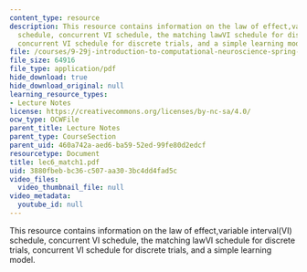 ```yaml
---
content_type: resource
description: This resource contains information on the law of effect,variable interval(VI)
  schedule, concurrent VI schedule, the matching lawVI schedule for discrete trials,
  concurrent VI schedule for discrete trials, and a simple learning model.
file: /courses/9-29j-introduction-to-computational-neuroscience-spring-2004/3880fbebbc36c507aa303bc4dd4fad5c_lec6_match1.pdf
file_size: 64916
file_type: application/pdf
hide_download: true
hide_download_original: null
learning_resource_types:
- Lecture Notes
license: https://creativecommons.org/licenses/by-nc-sa/4.0/
ocw_type: OCWFile
parent_title: Lecture Notes
parent_type: CourseSection
parent_uid: 460a742a-aed6-ba59-52ed-99fe80d2edcf
resourcetype: Document
title: lec6_match1.pdf
uid: 3880fbeb-bc36-c507-aa30-3bc4dd4fad5c
video_files:
  video_thumbnail_file: null
video_metadata:
  youtube_id: null
---
```

This resource contains information on the law of effect,variable interval(VI) schedule, concurrent VI schedule, the matching lawVI schedule for discrete trials, concurrent VI schedule for discrete trials, and a simple learning model.